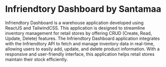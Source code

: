 # Infriendtory Dashboard by Santamaa

Infriendtory Dashboard is a warehouse application developed using ReactJS and TailwindCSS. This application is designed to streamline inventory management for retail stores by offering CRUD (Create, Read, Update, Delete) features. The Infriendtory Dashboard application integrates with the Infriendtory API to fetch and manage inventory data in real-time, allowing users to easily add, update, and delete product information. With a responsive and user-friendly interface, this application helps retail stores maintain their stock efficiently.